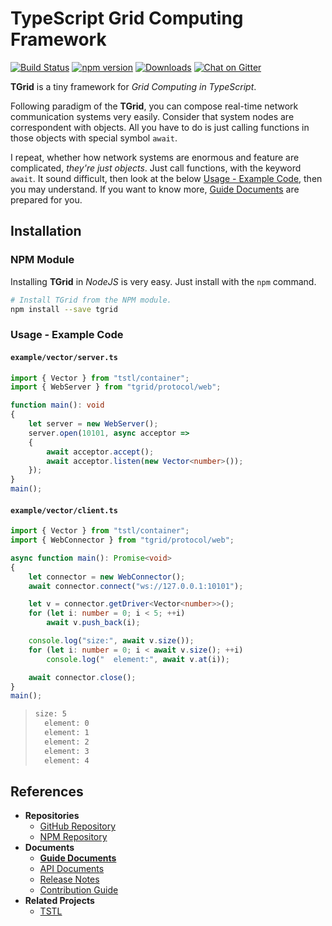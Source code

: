 # **T**ypeScript **Grid** Computing Framework
[![Build Status](https://travis-ci.org/samchon/tgrid.svg?branch=master)](https://travis-ci.org/samchon/tgrid)
[![npm version](https://badge.fury.io/js/tgrid.svg)](https://www.npmjs.com/package/tgrid)
[![Downloads](https://img.shields.io/npm/dm/tgrid.svg)](https://www.npmjs.com/package/tgrid)
[![Chat on Gitter](https://badges.gitter.im/samchon/tgrid.svg)](https://gitter.im/samchon/tgrid?utm_source=badge&utm_medium=badge&utm_campaign=pr-badge&utm_content=badge)

**TGrid** is a tiny framework for *Grid Computing in TypeScript*. 

Following paradigm of the **TGrid**, you can compose real-time network communication systems very easily. Consider that system nodes are correspondent with objects. All you have to do is just calling functions in those objects with special symbol `await`.

I repeat, whether how network systems are enormous and feature are complicated, *they're just objects*. Just call functions, with the keyword `await`. It sound difficult, then look at the below [Usage - Example Code](#usage---example-code), then you may understand. If you want to know more, [Guide Documents](https://github.com/samchon/tgrid/wiki) are prepared for you.




## Installation
### NPM Module
Installing **TGrid** in *NodeJS* is very easy. Just install with the `npm` command.

```bash
# Install TGrid from the NPM module.
npm install --save tgrid
```

### Usage - Example Code
#### `example/vector/server.ts`
```typescript
import { Vector } from "tstl/container";
import { WebServer } from "tgrid/protocol/web";

function main(): void
{
    let server = new WebServer();
    server.open(10101, async acceptor =>
    {
        await acceptor.accept();
        await acceptor.listen(new Vector<number>());
    });
}
main();
```

#### `example/vector/client.ts`
```typescript
import { Vector } from "tstl/container";
import { WebConnector } from "tgrid/protocol/web";

async function main(): Promise<void>
{
    let connector = new WebConnector();
    await connector.connect("ws://127.0.0.1:10101");

    let v = connector.getDriver<Vector<number>>();
    for (let i: number = 0; i < 5; ++i)
        await v.push_back(i);

    console.log("size:", await v.size());
    for (let i: number = 0; i < await v.size(); ++i)
        console.log("  element:", await v.at(i));

    await connector.close();
}
main();
```

> ```bash
> size: 5
>   element: 0
>   element: 1
>   element: 2
>   element: 3
>   element: 4
> ```




## References
- **Repositories**
  - [GitHub Repository](https://github.com/samchon/tgrid)
  - [NPM Repository](https://www.npmjs.com/package/tgrid)
- **Documents**
  - [**Guide Documents**](https://github.com/samchon/tgrid/wiki)
  - [API Documents](http://samchon.github.io/tgrid/api)
  - [Release Notes](https://github.com/samchon/tgrid/releases)
  - [Contribution Guide](https://github.com/samchon/tgrid/blob/master/CONTRIBUTING.md)
- **Related Projects**
  - [TSTL](https://github.com/samchon/tstl)